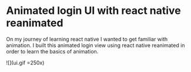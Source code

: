 # Animated login UI with react native reanimated

On my journey of learning react native I wanted to get familiar with animation. I built this animated login view using react native reanimated in order to learn the basics of animation.

![](ui.gif =250x)

